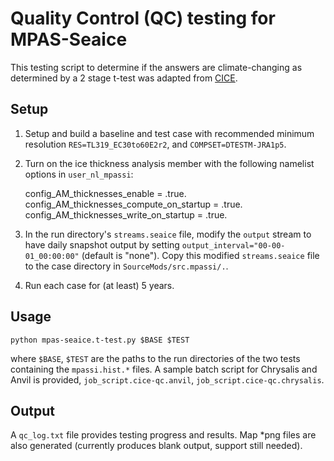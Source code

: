# Quality Control (QC) testing for MPAS-Seaice

This testing script to determine if the answers are climate-changing as determined by a 2 stage t-test was adapted from [CICE](https://cice-consortium-cice.readthedocs.io/en/main/user_guide/ug_testing.html#code-validation-test-non-bit-for-bit-validation).

## Setup

1. Setup and build a baseline and test case with recommended minimum resolution `RES=TL319_EC30to60E2r2`, and `COMPSET=DTESTM-JRA1p5`.
2. Turn on the ice thickness analysis member with the following namelist options in `user_nl_mpassi`:

   config_AM_thicknesses_enable = .true.
   config_AM_thicknesses_compute_on_startup = .true.
   config_AM_thicknesses_write_on_startup = .true.

3. In the run directory's `streams.seaice` file, modify the `output` stream to have daily snapshot output by setting `output_interval="00-00-01_00:00:00"` (default is "none"). Copy this modified `streams.seaice` file to the case directory in `SourceMods/src.mpassi/.`.
4. Run each case for (at least) 5 years.

## Usage

    python mpas-seaice.t-test.py $BASE $TEST

where `$BASE`, `$TEST` are the paths to the run directories of the two tests containing the `mpassi.hist.*` files. A sample batch script for Chrysalis and Anvil is provided, `job_script.cice-qc.anvil`, `job_script.cice-qc.chrysalis`.

## Output

A `qc_log.txt` file provides testing progress and results. Map *png files are also generated (currently produces blank output, support still needed).